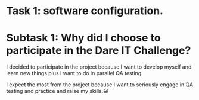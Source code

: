 
# **Task 1: software configuration.**

# **Subtask 1: Why did I choose to participate in the Dare IT Challenge?**

I decided to participate in the project because I want to develop myself and learn new things plus I want to do in parallel QA testing.

I expect the most from the project because I want to seriously engage in QA testing and practice and raise my skills.😀
